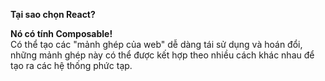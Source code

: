 **Tại sao chọn React?**  

**Nó có tính Composable!**  
Có thể tạo các "mảnh ghép của web" dễ dàng tái sử dụng và hoán đổi, những mảnh ghép này có thể được kết hợp theo nhiều cách khác nhau để tạo ra các hệ thống phức tạp.